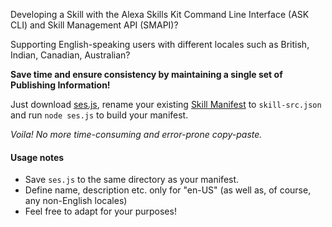 Developing a Skill with the Alexa Skills Kit Command Line Interface (ASK CLI) and Skill Management API (SMAPI)?

Supporting English-speaking users with different locales such as British, Indian, Canadian, Australian?

__Save time and ensure consistency by maintaining a single set of Publishing Information!__

Just download [ses.js](https://github.com/samdobson/alexa-simple-english-skill/raw/master/ses.js), rename your existing [Skill Manifest](https://developer.amazon.com/docs/smapi/skill-manifest.html) to ``skill-src.json`` and run ``node ses.js`` to build your manifest.

_Voila! No more time-consuming and error-prone copy-paste._

#### Usage notes
* Save ``ses.js`` to the same directory as your manifest.
* Define name, description etc. only for "en-US" (as well as, of course, any non-English locales)
* Feel free to adapt for your purposes!
